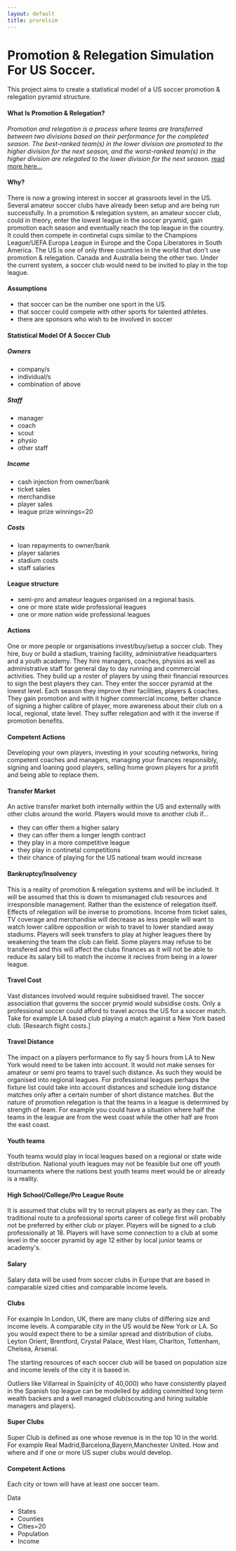 ```yaml
---
layout: default
title: prorelsim
---
```

# [](#header-1)Promotion & Relegation Simulation For US Soccer.

This project aims to create a statistical model of a US soccer promotion & relegation pyramid structure. 

#### [](#header-4)What Is Promotion & Relegation?
*Promotion and relegation is a process where teams are transferred between two divisions based on their performance for the completed season. The best-ranked team(s) in the lower division are promoted to the higher division for the next season, and the worst-ranked team(s) in the higher division are relegated to the lower division for the next season.* [read more here...](https://en.wikipedia.org/wiki/Promotion_and_relegation)

#### [](#header-4)Why?
There is now a growing interest in soccer at grassroots level in the US. Several amateur soccer clubs have already been setup and are being run successfully. In a promotion & relegation system, an amateur soccer club, could in theory, enter the lowest league in the soccer pryamid, gain promotion each season and eventually reach the top league in the country. It could then compete in continetal cups similar to the Champions League/UEFA Europa League in Europe and the Copa Liberatores in South America. The US is one of only three countries in the world that don't use promotion & relegation. Canada and Australia being the other two. Under the current system, a soccer club would need to be invited to play in the top league. 

#### [](#header-4)Assumptions

*   that soccer can be the number one sport in the US.
*   that soccer could compete with other sports for talented athletes.
*   there are sponsors who wish to be involved in soccer

#### [](#header-4)Statistical Model Of A Soccer Club

##### [](#header-5)Owners
*   company/s
*   individual/s
*   combination of above

##### [](#header-5)Staff
*   manager
*   coach
*   scout
*   physio
*   other staff

##### [](#header-5)Income
*   cash injection from owner/bank
*   ticket sales
*   merchandise
*   player sales
*   league prize winnings=20

##### [](#header-5)Costs
*   loan repayments to owner/bank
*   player salaries
*   stadium costs
*   staff salaries

#### [](#header-4)League structure
*   semi-pro and amateur leagues organised on a regional basis.
*   one or more state wide professional leagues
*   one or more nation wide professional leagues

#### [](#header-4)Actions
One or more people or organisations invest/buy/setup a soccer club. They hire, buy or build a stadium, training facility, administrative headquarters and a youth academy. They hire managers, coaches, physios as well as administrative staff for general day to day running and commercial activities. They build up a roster of players by using their financial resources to sign the best players they can. They enter the soccer pyramid at the lowest level. Each season they improve their facilities, players & coaches. They gain promotion and with it higher commercial income, better chance of signing a higher calibre of player, more awareness about their club on a local, regional, state level. They suffer relegation and with it the inverse if promotion benefits.

#### [](#header-4)Competent Actions
Developing your own players, investing in your scouting networks, hiring competent coaches and managers, managing your finances responsibly, signing and loaning good players, selling home grown players for a profit and being able to replace them.

#### [](#header-4)Transfer Market
An active transfer market both internally within the US and externally with other clubs around the world. 
Players would move to another club if...
- they can offer them a higher salary
- they can offer them a longer length contract
- they play in a more competitive league 
- they play in continetal competitions
- their chance of playing for the US national team would increase
	
#### [](#header-4)Bankruptcy/Insolvency
This is a reality of promotion & relegation systems and will be included. It will be assumed that this is down to mismanaged club resources and irresponsible management. Rather than the existence of relegation itself. Effects of relegation will be inverse to promotions. Income from ticket sales, TV coverage and merchandise will decrease as less people will want to watch lower calibre opposition or wish to travel to lower standard away stadiums. Players will seek transfers to play at higher leagues there by weakening the team the club can field. Some players may refuse to be transfered and this will affect the clubs finances as it will not be able to reduce its salary bill to match the income it recives from being in a lower league.

#### [](#header-4)Travel Cost
Vast distances involved would require subsidised travel. The soccer association that governs the soccer prymid would subsidise costs. Only a professional soccer could afford to travel across the US for a soccer match. Take for example LA based club playing a match against a New York based club. [Research flight costs.]

#### [](#header-4)Travel Distance
The impact on a players performance to fly say 5 hours from LA to New York would need to be taken into account. It would not make senses for amateur or semi pro teams to travel such distance. As such they would be organised into regional leagues. For professional leagues perhaps the fixture list could take into account distances and schedule long distance matches only after a certain number of short distance matches. But the nature of promotion relegation is that the teams in a league is determined by strength of team. For example you could have a situation where half the teams in the league are from the west coast while the other half are from the east coast.

#### [](#header-4)Youth teams
Youth teams would play in local leagues based on a regional or state wide distribution. National youth leagues may not be feasible but one off youth tournaments where the nations best youth teams meet would be or already is a reality.

#### [](#header-4)High School/College/Pro League Route
It is assumed that clubs will try to recruit players as early as they can. The traditional route to a professional sports career of college first will probably not be preferred by either club or player. Players will be signed to a club professionally at 18. Players will have some connection to a club at some level in the soccer pyramid by age 12 either by local junior teams or academy's.

#### [](#header-4)Salary
Salary data will be used from soccer clubs in Europe that are based in comparable sized cities and comparable income levels.

#### [](#header-4)Clubs
For example In London, UK, there are many clubs of differing size and income levels. A comparable city in the US would be New York or LA. So you would expect there to be a similar spread and distribution of clubs. Leyton Orient, Brentford, Crystal Palace, West Ham, Charlton, Tottenham, Chelsea, Arsenal.

The starting resources of each soccer club will be based on population size and income levels of the city it is based in.

Outliers like Villarreal in Spain(city of 40,000) who have consistently played in the Spanish top league can be modelled by adding committed long term wealth backers and a well managed club(scouting and hiring suitable managers and players).

#### [](#header-4)Super Clubs 
Super Club is defined as one whose revenue is in the top 10 in the world. For example Real Madrid,Barcelona,Bayern,Manchester United. How and where and if one or more US super clubs would develop.

#### [](#header-4)Competent Actions

Each city or town will have at least one soccer team.

Data
- States
- Counties
- Cities=20
- Population
- Income
